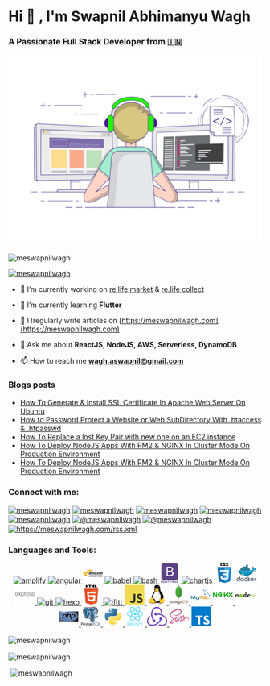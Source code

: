 <h1 align="left">Hi 👋 , I'm Swapnil Abhimanyu Wagh</h1>  
<h3 align="left">A Passionate Full Stack Developer from 🇮🇳</h3>

 ![](dev.gif)

<p align="left"> <img src="https://komarev.com/ghpvc/?username=meswapnilwagh&label=Profile%20views&color=0e75b6&style=flat" alt="meswapnilwagh" /> </p>  
  
<p align="left"> <a href="https://twitter.com/meswapnilwagh" target="blank"><img src="https://img.shields.io/twitter/follow/meswapnilwagh?logo=twitter&style=for-the-badge" alt="meswapnilwagh" /></a> </p>  
  
- 🔭 I’m currently working on [re.life market](https://relife.market)  &  [re.life collect](https://www.relife.com/collect/)  
  
- 🌱 I’m currently learning **Flutter**  
  
- 📝 I !regularly write articles on [https://meswapnilwagh.com](https://meswapnilwagh.com)  
  
- 💬 Ask me about **ReactJS, NodeJS, AWS, Serverless, DynamoDB**  
  
- 📫 How to reach me **wagh.aswapnil@gmail.com**  


  
### Blogs posts  
<!-- BLOG-POST-LIST:START -->
- [How To Generate &amp; Install SSL Certificate In Apache Web Server On Ubuntu](https://dev.to/meswapnilwagh/how-to-generate-install-ssl-certificate-in-apache-web-server-on-ubuntu-1pbl)
- [How to Password Protect a Website or Web SubDirectory With .htaccess &amp; .htpasswd](https://dev.to/meswapnilwagh/how-to-password-protect-a-website-or-web-subdirectory-with-htaccess-htpasswd-1e2f)
- [How To Replace a lost Key Pair with new one on an EC2 instance](https://dev.to/meswapnilwagh/how-to-replace-a-lost-key-pair-with-new-one-on-an-ec2-instance-2f30)
- [How To Deploy NodeJS Apps With PM2 &amp; NGINX In Cluster Mode On Production Environment](https://dev.to/meswapnilwagh/how-to-deploy-nodejs-apps-with-pm2-nginx-in-cluster-mode-on-production-environment-5e96)
- [How To Deploy NodeJS Apps With PM2 &amp; NGINX In Cluster Mode On Production Environment](https://meswapnilwagh.com/how-to-deploy-nodejs-apps-with-pm2-and-nginx-in-cluster-mode-on-production-environment)
<!-- BLOG-POST-LIST:END -->  
  
<h3 align="left">Connect with me:</h3>  
<p align="left">  
<a href="https://codepen.io/meswapnilwagh" target="blank"><img align="center" src="https://raw.githubusercontent.com/rahuldkjain/github-profile-readme-generator/master/src/images/icons/Social/codepen.svg" alt="meswapnilwagh" height="30" width="40" /></a>  
<a href="https://dev.to/meswapnilwagh" target="blank"><img align="center" src="https://raw.githubusercontent.com/rahuldkjain/github-profile-readme-generator/master/src/images/icons/Social/devto.svg" alt="meswapnilwagh" height="30" width="40" /></a>  
<a href="https://twitter.com/meswapnilwagh" target="blank"><img align="center" src="https://raw.githubusercontent.com/rahuldkjain/github-profile-readme-generator/master/src/images/icons/Social/twitter.svg" alt="meswapnilwagh" height="30" width="40" /></a>  
<a href="https://linkedin.com/in/meswapnilwagh" target="blank"><img align="center" src="https://raw.githubusercontent.com/rahuldkjain/github-profile-readme-generator/master/src/images/icons/Social/linked-in-alt.svg" alt="meswapnilwagh" height="30" width="40" /></a>  
<a href="https://codesandbox.com/meswapnilwagh" target="blank"><img align="center" src="https://raw.githubusercontent.com/rahuldkjain/github-profile-readme-generator/master/src/images/icons/Social/codesandbox.svg" alt="meswapnilwagh" height="30" width="40" /></a>  
<a href="https://hashnode.com/@meswapnilwagh" target="blank"><img align="center" src="https://raw.githubusercontent.com/rahuldkjain/github-profile-readme-generator/master/src/images/icons/Social/hashnode.svg" alt="@meswapnilwagh" height="30" width="40" /></a>  
<a href="https://medium.com/@meswapnilwagh" target="blank"><img align="center" src="https://raw.githubusercontent.com/rahuldkjain/github-profile-readme-generator/master/src/images/icons/Social/medium.svg" alt="@meswapnilwagh" height="30" width="40" /></a>  
<a href="/https://meswapnilwagh.com/rss.xml" target="blank"><img align="center" src="https://raw.githubusercontent.com/rahuldkjain/github-profile-readme-generator/master/src/images/icons/Social/rss.svg" alt="https://meswapnilwagh.com/rss.xml" height="30" width="40" /></a>  
</p>  
  
<h3 align="left">Languages and Tools:</h3>  
<p align="center"> <a href="https://aws.amazon.com/amplify/" target="_blank" rel="noreferrer"> <img src="https://docs.amplify.aws/assets/logo-dark.svg" alt="amplify" width="40" height="40"/> </a> <a href="https://angular.io" target="_blank" rel="noreferrer"> <img src="https://angular.io/assets/images/logos/angular/angular.svg" alt="angular" width="40" height="40"/> </a> <a href="https://aws.amazon.com" target="_blank" rel="noreferrer"> <img src="https://raw.githubusercontent.com/devicons/devicon/master/icons/amazonwebservices/amazonwebservices-original-wordmark.svg" alt="aws" width="40" height="40"/> </a> <a href="https://babeljs.io/" target="_blank" rel="noreferrer"> <img src="https://www.vectorlogo.zone/logos/babeljs/babeljs-icon.svg" alt="babel" width="40" height="40"/> </a> <a href="https://www.gnu.org/software/bash/" target="_blank" rel="noreferrer"> <img src="https://www.vectorlogo.zone/logos/gnu_bash/gnu_bash-icon.svg" alt="bash" width="40" height="40"/> </a> <a href="https://getbootstrap.com" target="_blank" rel="noreferrer"> <img src="https://raw.githubusercontent.com/devicons/devicon/master/icons/bootstrap/bootstrap-plain-wordmark.svg" alt="bootstrap" width="40" height="40"/> </a> <a href="https://www.chartjs.org" target="_blank" rel="noreferrer"> <img src="https://www.chartjs.org/media/logo-title.svg" alt="chartjs" width="40" height="40"/> </a> <a href="https://www.w3schools.com/css/" target="_blank" rel="noreferrer"> <img src="https://raw.githubusercontent.com/devicons/devicon/master/icons/css3/css3-original-wordmark.svg" alt="css3" width="40" height="40"/> </a> <a href="https://www.docker.com/" target="_blank" rel="noreferrer"> <img src="https://raw.githubusercontent.com/devicons/devicon/master/icons/docker/docker-original-wordmark.svg" alt="docker" width="40" height="40"/> </a> <a href="https://expressjs.com" target="_blank" rel="noreferrer"> <img src="https://raw.githubusercontent.com/devicons/devicon/master/icons/express/express-original-wordmark.svg" alt="express" width="40" height="40"/> </a> <a href="https://git-scm.com/" target="_blank" rel="noreferrer"> <img src="https://www.vectorlogo.zone/logos/git-scm/git-scm-icon.svg" alt="git" width="40" height="40"/> </a> <a href="hexo.io/" target="_blank" rel="noreferrer"> <img src="https://www.vectorlogo.zone/logos/hexoio/hexoio-icon.svg" alt="hexo" width="40" height="40"/> </a> <a href="https://www.w3.org/html/" target="_blank" rel="noreferrer"> <img src="https://raw.githubusercontent.com/devicons/devicon/master/icons/html5/html5-original-wordmark.svg" alt="html5" width="40" height="40"/> </a> <a href="https://ifttt.com/" target="_blank" rel="noreferrer"> <img src="https://www.vectorlogo.zone/logos/ifttt/ifttt-ar21.svg" alt="ifttt" width="40" height="40"/> </a> <a href="https://developer.mozilla.org/en-US/docs/Web/JavaScript" target="_blank" rel="noreferrer"> <img src="https://raw.githubusercontent.com/devicons/devicon/master/icons/javascript/javascript-original.svg" alt="javascript" width="40" height="40"/> </a> <a href="https://www.linux.org/" target="_blank" rel="noreferrer"> <img src="https://raw.githubusercontent.com/devicons/devicon/master/icons/linux/linux-original.svg" alt="linux" width="40" height="40"/> </a> <a href="https://www.mongodb.com/" target="_blank" rel="noreferrer"> <img src="https://raw.githubusercontent.com/devicons/devicon/master/icons/mongodb/mongodb-original-wordmark.svg" alt="mongodb" width="40" height="40"/> </a> <a href="https://www.mysql.com/" target="_blank" rel="noreferrer"> <img src="https://raw.githubusercontent.com/devicons/devicon/master/icons/mysql/mysql-original-wordmark.svg" alt="mysql" width="40" height="40"/> </a> <a href="https://www.nginx.com" target="_blank" rel="noreferrer"> <img src="https://raw.githubusercontent.com/devicons/devicon/master/icons/nginx/nginx-original.svg" alt="nginx" width="40" height="40"/> </a> <a href="https://nodejs.org" target="_blank" rel="noreferrer"> <img src="https://raw.githubusercontent.com/devicons/devicon/master/icons/nodejs/nodejs-original-wordmark.svg" alt="nodejs" width="40" height="40"/> </a> <a href="https://www.php.net" target="_blank" rel="noreferrer"> <img src="https://raw.githubusercontent.com/devicons/devicon/master/icons/php/php-original.svg" alt="php" width="40" height="40"/> </a> <a href="https://www.postgresql.org" target="_blank" rel="noreferrer"> <img src="https://raw.githubusercontent.com/devicons/devicon/master/icons/postgresql/postgresql-original-wordmark.svg" alt="postgresql" width="40" height="40"/> </a> <a href="https://www.python.org" target="_blank" rel="noreferrer"> <img src="https://raw.githubusercontent.com/devicons/devicon/master/icons/python/python-original.svg" alt="python" width="40" height="40"/> </a> <a href="https://reactjs.org/" target="_blank" rel="noreferrer"> <img src="https://raw.githubusercontent.com/devicons/devicon/master/icons/react/react-original-wordmark.svg" alt="react" width="40" height="40"/> </a> <a href="https://redux.js.org" target="_blank" rel="noreferrer"> <img src="https://raw.githubusercontent.com/devicons/devicon/master/icons/redux/redux-original.svg" alt="redux" width="40" height="40"/> </a> <a href="https://sass-lang.com" target="_blank" rel="noreferrer"> <img src="https://raw.githubusercontent.com/devicons/devicon/master/icons/sass/sass-original.svg" alt="sass" width="40" height="40"/> </a> <a href="https://www.typescriptlang.org/" target="_blank" rel="noreferrer"> <img src="https://raw.githubusercontent.com/devicons/devicon/master/icons/typescript/typescript-original.svg" alt="typescript" width="40" height="40"/> </a> </p>  


<p><img align="center" src="https://github-readme-stats.vercel.app/api/top-langs?username=meswapnilwagh&show_icons=true&theme=dark&locale=en&layout=compact" alt="meswapnilwagh" /></p>  

<p><img align="center" src="https://github-readme-streak-stats.herokuapp.com/?user=meswapnilwagh&theme=dark" alt="meswapnilwagh" /></p>

<p>&nbsp;<img align="center" src="https://github-readme-stats.vercel.app/api?username=meswapnilwagh&show_icons=true&locale=en" alt="meswapnilwagh" /></p>  
  
